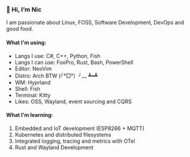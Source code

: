 ### 👋 Hi, I’m Nic

I am passionate about Linux, FOSS, Software Development, DevOps and good food. 

#### What I'm using:
- Langs I use: C#, C++, Python, Fish
- Langs I can use: FoxPro, Rust, Bash, PowerShell
- Editor: NeoVim
- Distro: Arch BTW (╯°□°）╯︵ ┻━┻
- WM: Hyprland
- Shell: Fish
- Terminal: Kitty
- Likes: OSS, Wayland, event sourcing and CQRS

#### What I'm learning:
1. Embedded and IoT development (ESP8266 + MQTT) 
2. Kubernetes and distributed filesystems
3. Integrated logging, tracing and metrics with OTel
4. Rust and Wayland Development
<!---
pyt0xic/pyt0xic is a ✨ special ✨ repository because its `README.md` (this file) appears on your GitHub profile.
You can click the Preview link to take a look at your changes.
--->
